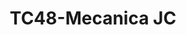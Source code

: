 ---
title: "TC48-Mecanica JC"
url: /fusagasuga/tc48-mecanica-jc/
shop: reparación de automóviles
---